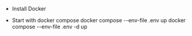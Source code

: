 - Install Docker

- Start with docker compose
	docker compose --env-file .env up
	docker compose --env-file .env -d up	



